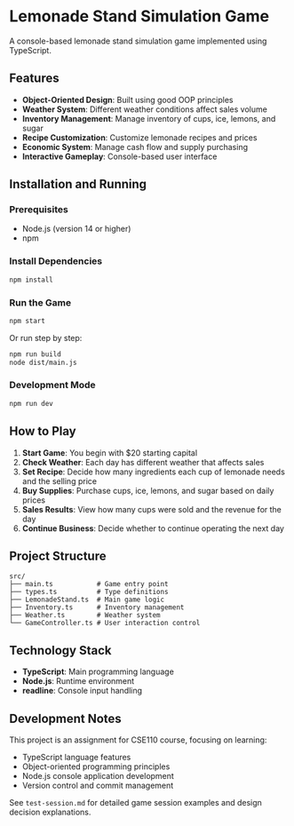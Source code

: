 # Lemonade Stand Simulation Game

A console-based lemonade stand simulation game implemented using TypeScript.

## Features

- **Object-Oriented Design**: Built using good OOP principles
- **Weather System**: Different weather conditions affect sales volume
- **Inventory Management**: Manage inventory of cups, ice, lemons, and sugar
- **Recipe Customization**: Customize lemonade recipes and prices
- **Economic System**: Manage cash flow and supply purchasing
- **Interactive Gameplay**: Console-based user interface

## Installation and Running

### Prerequisites
- Node.js (version 14 or higher)
- npm

### Install Dependencies
```bash
npm install
```

### Run the Game
```bash
npm start
```

Or run step by step:
```bash
npm run build
node dist/main.js
```

### Development Mode
```bash
npm run dev
```

## How to Play

1. **Start Game**: You begin with $20 starting capital
2. **Check Weather**: Each day has different weather that affects sales
3. **Set Recipe**: Decide how many ingredients each cup of lemonade needs and the selling price
4. **Buy Supplies**: Purchase cups, ice, lemons, and sugar based on daily prices
5. **Sales Results**: View how many cups were sold and the revenue for the day
6. **Continue Business**: Decide whether to continue operating the next day

## Project Structure

```
src/
├── main.ts           # Game entry point
├── types.ts          # Type definitions
├── LemonadeStand.ts  # Main game logic
├── Inventory.ts      # Inventory management
├── Weather.ts        # Weather system
└── GameController.ts # User interaction control
```

## Technology Stack

- **TypeScript**: Main programming language
- **Node.js**: Runtime environment
- **readline**: Console input handling

## Development Notes

This project is an assignment for CSE110 course, focusing on learning:
- TypeScript language features
- Object-oriented programming principles
- Node.js console application development
- Version control and commit management

See `test-session.md` for detailed game session examples and design decision explanations.